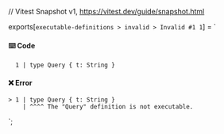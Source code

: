 // Vitest Snapshot v1, https://vitest.dev/guide/snapshot.html

exports[`executable-definitions > invalid > Invalid #1 1`] = `
#### ⌨️ Code

      1 | type Query { t: String }

#### ❌ Error

    > 1 | type Query { t: String }
        | ^^^^ The "Query" definition is not executable.
`;
